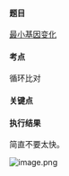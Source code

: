 #### 题目

[最小基因变化](https://leetcode-cn.com/problems/minimum-genetic-mutation/)

#### 考点

循环比对

#### 关键点



#### 执行结果

简直不要太快。

![image.png](https://pic.leetcode-cn.com/1651943923-ezEWHA-image.png)